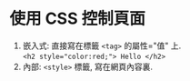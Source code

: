 # 使用 CSS 控制頁面

1. 嵌入式: 直接寫在標籤 ```<tag>``` 的屬性="值" 上.  
   ```<h2 style="color:red;"> Hello </h2>```
2. 內部: `<style>` 標籤, 寫在網頁內容裏. 
      


     
